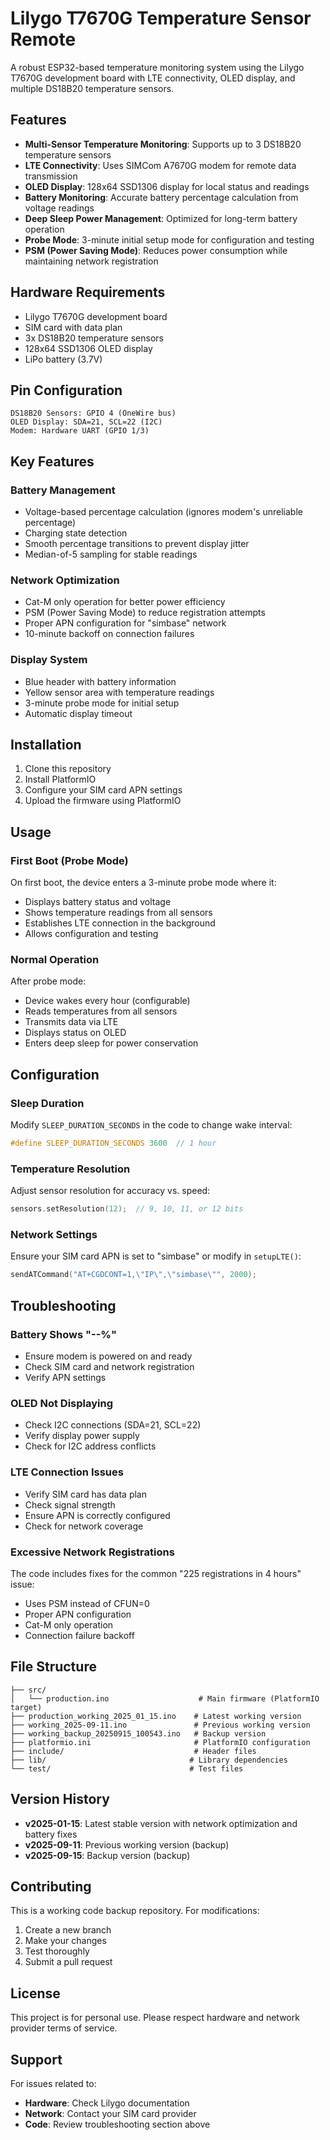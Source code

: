 # Lilygo T7670G Temperature Sensor Remote

A robust ESP32-based temperature monitoring system using the Lilygo T7670G development board with LTE connectivity, OLED display, and multiple DS18B20 temperature sensors.

## Features

- **Multi-Sensor Temperature Monitoring**: Supports up to 3 DS18B20 temperature sensors
- **LTE Connectivity**: Uses SIMCom A7670G modem for remote data transmission
- **OLED Display**: 128x64 SSD1306 display for local status and readings
- **Battery Monitoring**: Accurate battery percentage calculation from voltage readings
- **Deep Sleep Power Management**: Optimized for long-term battery operation
- **Probe Mode**: 3-minute initial setup mode for configuration and testing
- **PSM (Power Saving Mode)**: Reduces power consumption while maintaining network registration

## Hardware Requirements

- Lilygo T7670G development board
- SIM card with data plan
- 3x DS18B20 temperature sensors
- 128x64 SSD1306 OLED display
- LiPo battery (3.7V)

## Pin Configuration

```
DS18B20 Sensors: GPIO 4 (OneWire bus)
OLED Display: SDA=21, SCL=22 (I2C)
Modem: Hardware UART (GPIO 1/3)
```

## Key Features

### Battery Management
- Voltage-based percentage calculation (ignores modem's unreliable percentage)
- Charging state detection
- Smooth percentage transitions to prevent display jitter
- Median-of-5 sampling for stable readings

### Network Optimization
- Cat-M only operation for better power efficiency
- PSM (Power Saving Mode) to reduce registration attempts
- Proper APN configuration for "simbase" network
- 10-minute backoff on connection failures

### Display System
- Blue header with battery information
- Yellow sensor area with temperature readings
- 3-minute probe mode for initial setup
- Automatic display timeout

## Installation

1. Clone this repository
2. Install PlatformIO
3. Configure your SIM card APN settings
4. Upload the firmware using PlatformIO

## Usage

### First Boot (Probe Mode)
On first boot, the device enters a 3-minute probe mode where it:
- Displays battery status and voltage
- Shows temperature readings from all sensors
- Establishes LTE connection in the background
- Allows configuration and testing

### Normal Operation
After probe mode:
- Device wakes every hour (configurable)
- Reads temperatures from all sensors
- Transmits data via LTE
- Displays status on OLED
- Enters deep sleep for power conservation

## Configuration

### Sleep Duration
Modify `SLEEP_DURATION_SECONDS` in the code to change wake interval:
```cpp
#define SLEEP_DURATION_SECONDS 3600  // 1 hour
```

### Temperature Resolution
Adjust sensor resolution for accuracy vs. speed:
```cpp
sensors.setResolution(12);  // 9, 10, 11, or 12 bits
```

### Network Settings
Ensure your SIM card APN is set to "simbase" or modify in `setupLTE()`:
```cpp
sendATCommand("AT+CGDCONT=1,\"IP\",\"simbase\"", 2000);
```

## Troubleshooting

### Battery Shows "--%"
- Ensure modem is powered on and ready
- Check SIM card and network registration
- Verify APN settings

### OLED Not Displaying
- Check I2C connections (SDA=21, SCL=22)
- Verify display power supply
- Check for I2C address conflicts

### LTE Connection Issues
- Verify SIM card has data plan
- Check signal strength
- Ensure APN is correctly configured
- Check for network coverage

### Excessive Network Registrations
The code includes fixes for the common "225 registrations in 4 hours" issue:
- Uses PSM instead of CFUN=0
- Proper APN configuration
- Cat-M only operation
- Connection failure backoff

## File Structure

```
├── src/
│   └── production.ino                    # Main firmware (PlatformIO target)
├── production_working_2025_01_15.ino    # Latest working version
├── working_2025-09-11.ino               # Previous working version
├── working_backup_20250915_100543.ino   # Backup version
├── platformio.ini                       # PlatformIO configuration
├── include/                             # Header files
├── lib/                                # Library dependencies
└── test/                               # Test files
```

## Version History

- **v2025-01-15**: Latest stable version with network optimization and battery fixes
- **v2025-09-11**: Previous working version (backup)
- **v2025-09-15**: Backup version (backup)

## Contributing

This is a working code backup repository. For modifications:
1. Create a new branch
2. Make your changes
3. Test thoroughly
4. Submit a pull request

## License

This project is for personal use. Please respect hardware and network provider terms of service.

## Support

For issues related to:
- **Hardware**: Check Lilygo documentation
- **Network**: Contact your SIM card provider
- **Code**: Review troubleshooting section above
